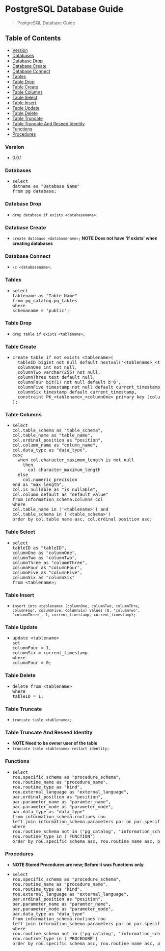 # PostgreSQL Database Guide
> PostgreSQL Database Guide

## Table of Contents
* [Version](#version)
* [Databases](#databases)
* [Database Drop](#database-drop)
* [Database Create](#database-create)
* [Database Connect](#database-connect)
* [Tables](#tables)
* [Table Drop](#table-drop)
* [Table Create](#table-create)
* [Table Columns](#table-columns)
* [Table Select](#table-select)
* [Table Insert](#table-insert)
* [Table Update](#table-update)
* [Table Delete](#table-delete)
* [Table Truncate](#table-truncate)
* [Table Truncate And Reseed Identity](#table-truncate-and-reseed-identity)
* [Functions](#functions)
* [Procedures](#procedures)

### Version
* 0.0.1

### Databases
* <pre>
  select
  datname as "Database Name"
  from pg_database;
  </pre>

### Database Drop
* `drop database if exists <databasename>;`

### Database Create
* `create database <databasename>;` **NOTE Does not have 'if exists' when creating databases**
  
### Database Connect
* `\c <databasename>;`

### Tables
* <pre>
  select
  tablename as "Table Name"
  from pg_catalog.pg_tables
  where
  schemaname = 'public';
  </pre>

### Table Drop
* `drop table if exists <tablename>;`

### Table Create
* <pre>
  create table if not exists &lt;tablename&gt;(
    tableID bigint not null default nextval('&lt;tablename&gt;_&lt;tableID&gt;_seq'),
    columnOne int not null,
    columnTwo varchar(255) not null,
    columnThree text default null,
    columnFour bit(1) not null default b'0',
    columnFive timestamp not null default current_timestamp,
    columnSix timestamp default current_timestamp,
    constraint PK_&lt;tablename&gt;_&lt;columnOne&gt; primary key (columnOne)
  );
  </pre>

### Table Columns
* <pre>
  select
  col.table_schema as "table_schema",
  col.table_name as "table_name",
  col.ordinal_position as "position",
  col.column_name as "column_name",
  col.data_type as "data_type",
  case
    when col.character_maximum_length is not null
      then
        col.character_maximum_length
    else
      col.numeric_precision
  end as "max_length",
  col.is_nullable as "is_nullable",
  col.column_default as "default_value"
  from information_schema.columns col
  where
  col.table_name in ('&lt;tablename&gt;') and
  col.table_schema in ('&lt;table_schema&gt;')
  order by col.table_name asc, col.ordinal_position asc;
  </pre>

### Table Select
* <pre>
  select
  tableID as "tableID",
  columnOne as "columnOne",
  columnTwo as "columnTwo",
  columnThree as "columnThree",
  columnFour as "columnFour",
  columnFive as "columnFive",
  columnSix as "columnSix"
  from &lt;tablename&gt;;
  </pre>

### Table Insert
* `insert into <tablename> (columnOne, columnTwo, columnThre, columnFour, columnFive, columnSix) values (0, 'columnTwo', 'columnThree', 1, current_timestamp, current_timestamp);`

### Table Update
* <pre>
  update &lt;tablename&gt;
  set
  columnFour = 1,
  columnSix = current_timestamp
  where
  columnFour = 0;
  </pre>

### Table Delete
* <pre>
  delete from &lt;tablename&gt;
  where
  tableID = 1;
  </pre>

### Table Truncate
* `truncate table <tablename>;`

### Table Truncate And Reseed Identity
* **NOTE Need to be owner user of the table**
* `truncate table <tablename> restart identity;`

### Functions
* <pre>
  select
  rou.specific_schema as "procedure_schema",
  rou.routine_name as "procedure_name",
  rou.routine_type as "kind",
  rou.external_language as "external_language",
  par.ordinal_position as "position",
  par.parameter_name as "paramter_name",
  par.parameter_mode as "parameter_mode",
  par.data_type as "data_type"
  from information_schema.routines rou
  left join information_schema.parameters par on par.specific_schema = rou.specific_schema and par.specific_name = rou.specific_name
  where
  rou.routine_schema not in ('pg_catalog', 'information_schema') and
  rou.routine_type in ('FUNCTION')
  order by rou.specific_schema asc, rou.routine_name asc, par.ordinal_position asc;
  </pre>

### Procedures
* **NOTE Stored Procedures are new; Before it was Functions only**
* <pre>
  select
  rou.specific_schema as "procedure_schema",
  rou.routine_name as "procedure_name",
  rou.routine_type as "kind",
  rou.external_language as "external_language",
  par.ordinal_position as "position",
  par.parameter_name as "paramter_name",
  par.parameter_mode as "parameter_mode",
  par.data_type as "data_type"
  from information_schema.routines rou
  left join information_schema.parameters par on par.specific_schema = rou.specific_schema and par.specific_name = rou.specific_name
  where
  rou.routine_schema not in ('pg_catalog', 'information_schema') and
  rou.routine_type in ('PROCEDURE')
  order by rou.specific_schema asc, rou.routine_name asc, par.ordinal_position asc;
  </pre>
